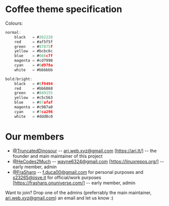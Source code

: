 # Coffee theme specification

Colours:

```c
normal:
    black   = #262220
    red     = #af5f5f
    green   = #87875f
    yellow  = #bcbc6c
    blue    = #666c7f
    magenta = #cd7998
    cyan    = #6d978a
    white   = #bbbbbb

bold/bright:
    black   = #8f9494
    red     = #bb6868
    green   = #849155
    yellow  = #c5c563
    blue    = #87afaf
    magenta = #c987a0
    cyan    = #7ca296
    white   = #ddd0c0
```

# Our members

- [@TruncatedDinosour](https://ari.lt/gh) -- <ari.web.xyz@gmail.com> [https://ari.lt/] -- the founder and main maintainer of this project
- [@HeCodes2Much](https://github.com/HeCodes2Much) -- <wayne6324@gmail.com> [https://linuxrepos.org/] -- early member, admin
- [@FraSharp](https://github.com/FraSharp) -- <f.duca00@gmail.com> for personal purposes and <s23265@iisve.it> for official/work purposes [https://frasharp.onuniverse.com/] -- early member, admin

Want to join? Drop one of the admins (preferrably the main maintainer, ari.web.xyz@gmail.com) an email and let us know :)
